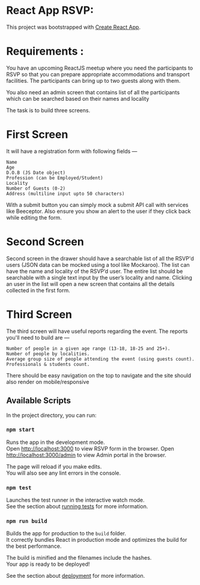 # React App RSVP:

This project was bootstrapped with [Create React App](https://github.com/facebook/create-react-app).

# Requirements :

You have an upcoming ReactJS meetup where you need the participants to RSVP so that you can prepare appropriate accommodations and transport facilities. The participants can bring up to two guests along with them.

You also need an admin screen that contains list of all the participants which can be searched based on their names and locality

The task is to build three screens.

# First Screen

It will have a registration form with following fields —

    Name
    Age
    D.O.B (JS Date object)
    Profession (can be Employed/Student)
    Locality
    Number of Guests (0-2)
    Address (multiline input upto 50 characters)

With a submit button you can simply mock a submit API call with services like Beeceptor. Also ensure you show an alert to the user if they click back while editing the form.

# Second Screen

Second screen in the drawer should have a searchable list of all the RSVP'd users (JSON data can be mocked using a tool like Mockaroo). The list can have the name and locality of the RSVP’d user. The entire list should be searchable with a single text input by the user’s locality and name. Clicking an user in the list will open a new screen that contains all the details collected in the first form.

# Third Screen

The third screen will have useful reports regarding the event. The reports you'll need to build are —

    Number of people in a given age range (13-18, 18-25 and 25+).
    Number of people by localities.
    Average group size of people attending the event (using guests count).
    Professionals & students count.

There should be easy navigation on the top to navigate and the site should also render on mobile/responsive

## Available Scripts

In the project directory, you can run:

### `npm start`

Runs the app in the development mode.\
Open [http://localhost:3000](http://localhost:3000) to view RSVP form in the browser.
Open [http://localhost:3000/admin](http://localhost:3000/admin) to view Admin portal in the browser.

The page will reload if you make edits.\
You will also see any lint errors in the console.

### `npm test`

Launches the test runner in the interactive watch mode.\
See the section about [running tests](https://facebook.github.io/create-react-app/docs/running-tests) for more information.

### `npm run build`

Builds the app for production to the `build` folder.\
It correctly bundles React in production mode and optimizes the build for the best performance.

The build is minified and the filenames include the hashes.\
Your app is ready to be deployed!

See the section about [deployment](https://facebook.github.io/create-react-app/docs/deployment) for more information.
